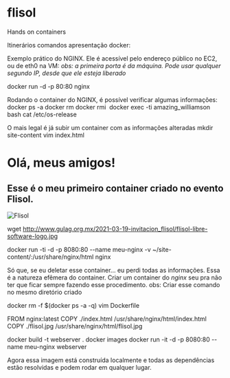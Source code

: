 # flisol
Hands on containers

Itinerários comandos apresentação docker:

Exemplo prático do NGINX. Ele é acessível pelo endereço público no EC2, ou de eth0 na VM:
*obs: a primeira porta é da máquina. Pode usar qualquer segundo IP, desde que ele esteja liberado*

docker run -d -p 80:80 nginx

Rodando o container do NGINX, é possível verificar algumas informações:
docker ps -a
docker rm <NAME>
docker rmi <IMG>
docker exec -ti amazing_williamson bash
	cat /etc/os-release
  
O mais legal é já subir um container com as informações alteradas
mkdir site-content
vim index.html

<!doctype html>
<html lang="pt">
<head>
  <meta charset="utf-8">
  <title>Bem-vindo ao Flisol</title>
</head>
<body>
  <h1>Olá, meus amigos!</h1>
        <h2>Esse é o meu primeiro container criado no evento Flisol.</h2>
        <img src="flisol.jpg" alt="Flisol">
</body>
</html>

wget http://www.gulag.org.mx/2021-03-19-invitacion_flisol/flisol-libre-software-logo.jpg 

docker run -ti -d -p 8080:80 --name meu-nginx -v ~/site-content/:/usr/share/nginx/html nginx

  
Só que, se eu deletar esse container... eu perdi todas as informações. Essa é a natureza efêmera do container. Criar um container do *nginx* seu pra não ter que ficar sempre fazendo esse procedimento.
  obs: Criar esse comando no mesmo diretório criado
  
docker rm -f $(docker ps -a -q)
vim Dockerfile

FROM nginx:latest
COPY ./index.html /usr/share/nginx/html/index.html
COPY ./flisol.jpg /usr/share/nginx/html/flisol.jpg

docker build -t webserver .
docker images
docker run -it -d -p 8080:80 --name meu-nginx webserver
  
Agora essa imagem está construída localmente e todas as dependências estão resolvidas e podem rodar em qualquer lugar.
  
  
